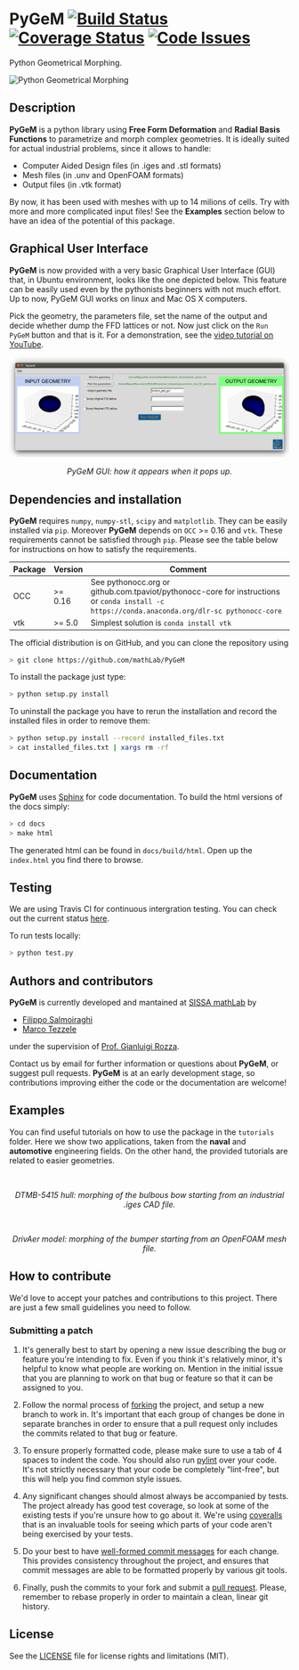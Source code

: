 # PyGeM [![Build Status](https://travis-ci.org/mathLab/PyGeM.svg)](https://travis-ci.org/mathLab/PyGeM) [![Coverage Status](https://coveralls.io/repos/github/mathLab/PyGeM/badge.svg?branch=master)](https://coveralls.io/github/mathLab/PyGeM?branch=master) [![Code Issues](https://www.quantifiedcode.com/api/v1/project/41f0acdbcba84e26a47ede5c57d62910/badge.svg)](https://www.quantifiedcode.com/app/project/41f0acdbcba84e26a47ede5c57d62910)
Python Geometrical Morphing.

![Python Geometrical Morphing](readme/logo_PyGeM_small.png)


## Description
**PyGeM** is a python library using **Free Form Deformation** and **Radial Basis Functions** to parametrize and morph complex geometries.  It is ideally suited for actual industrial problems, since it allows to handle:

- Computer Aided Design files (in .iges and .stl formats)
- Mesh files (in .unv and OpenFOAM formats)
- Output files (in .vtk format)

By now, it has been used with meshes with up to 14 milions of cells. Try with more and more complicated input files! 
See the **Examples** section below to have an idea of the potential of this package.


## Graphical User Interface
**PyGeM** is now provided with a very basic Graphical User Interface (GUI) that, in Ubuntu environment, looks like the one depicted below. This feature can be easily used even by the pythonists beginners with not much effort. Up to now, PyGeM GUI works on linux and Mac OS X computers.

Pick the geometry, the parameters file, set the name of the output and decide whether dump the FFD lattices or not. Now just click on the `Run PyGeM` button and that is it. For a demonstration, see the [video tutorial on YouTube](https://youtu.be/iAjGEhXs_ys).

<p align="center">
<img src="readme/gui_PyGeM.png" alt>
</p>
<p align="center">
<em>PyGeM GUI: how it appears when it pops up.</em>
</p>


## Dependencies and installation
**PyGeM** requires `numpy`, `numpy-stl`, `scipy` and `matplotlib`. They can be easily installed via `pip`. 
Moreover **PyGeM** depends on `OCC` >= 0.16 and `vtk`. These requirements cannot be satisfied through `pip`.
Please see the table below for instructions on how to satisfy the requirements.

| Package | Version  | Comment                                                                    |
|---------|----------|----------------------------------------------------------------------------|
| OCC     | >= 0.16  | See pythonocc.org or github.com.tpaviot/pythonocc-core for instructions or `conda install -c https://conda.anaconda.org/dlr-sc pythonocc-core` |
| vtk     | >= 5.0   | Simplest solution is `conda install vtk`                                   |


The official distribution is on GitHub, and you can clone the repository using

```bash
> git clone https://github.com/mathLab/PyGeM
```

To install the package just type:

```bash
> python setup.py install
```

To uninstall the package you have to rerun the installation and record the installed files in order to remove them:

```bash
> python setup.py install --record installed_files.txt
> cat installed_files.txt | xargs rm -rf
```


## Documentation
**PyGeM** uses [Sphinx](http://www.sphinx-doc.org/en/stable/) for code documentation. To build the html versions of the docs simply:

```bash
> cd docs
> make html
```

The generated html can be found in `docs/build/html`. Open up the `index.html` you find there to browse.


## Testing
We are using Travis CI for continuous intergration testing. You can check out the current status [here](https://travis-ci.org/mathLab/PyGeM).

To run tests locally:

```bash
> python test.py
```


## Authors and contributors
**PyGeM** is currently developed and mantained at [SISSA mathLab](http://mathlab.sissa.it/) by
* [Filippo Salmoiraghi](mailto:filippo.salmoiraghi@gmail.com)
* [Marco Tezzele](mailto:marcotez@gmail.com)

under the supervision of [Prof. Gianluigi Rozza](mailto:gianluigi.rozza@sissa.it).

Contact us by email for further information or questions about **PyGeM**, or suggest pull requests. **PyGeM** is at an early development stage, so contributions improving either the code or the documentation are welcome!


## Examples
You can find useful tutorials on how to use the package in the `tutorials` folder.
Here we show two applications, taken from the **naval** and **automotive** engineering fields. On the other hand, the provided tutorials are related to easier geometries.
<p align="center">
<img src="readme/DTMB_ffd.png" alt>
</p>
<p align="center">
<em>DTMB-5415 hull: morphing of the bulbous bow starting from an industrial .iges CAD file.</em>
</p>
<p align="center">
<img src="readme/drivAer_ffd.png" alt>
</p>
<p align="center">
<em>DrivAer model: morphing of the bumper starting from an OpenFOAM mesh file.</em>
</p>


## How to contribute
We'd love to accept your patches and contributions to this project. There are
just a few small guidelines you need to follow.

### Submitting a patch

  1. It's generally best to start by opening a new issue describing the bug or
     feature you're intending to fix.  Even if you think it's relatively minor,
     it's helpful to know what people are working on.  Mention in the initial
     issue that you are planning to work on that bug or feature so that it can
     be assigned to you.

  2. Follow the normal process of [forking][] the project, and setup a new
     branch to work in.  It's important that each group of changes be done in
     separate branches in order to ensure that a pull request only includes the
     commits related to that bug or feature.

  3. To ensure properly formatted code, please make sure to use a tab of 4
     spaces to indent the code. You should also run [pylint][] over your code.
     It's not strictly necessary that your code be completely "lint-free",
     but this will help you find common style issues.

  4. Any significant changes should almost always be accompanied by tests.  The
     project already has good test coverage, so look at some of the existing
     tests if you're unsure how to go about it. We're using [coveralls][] that
     is an invaluable tools for seeing which parts of your code aren't being
     exercised by your tests.

  5. Do your best to have [well-formed commit messages][] for each change.
     This provides consistency throughout the project, and ensures that commit
     messages are able to be formatted properly by various git tools.

  6. Finally, push the commits to your fork and submit a [pull request][]. Please,
     remember to rebase properly in order to maintain a clean, linear git history.

[forking]: https://help.github.com/articles/fork-a-repo
[pylint]: https://www.pylint.org/
[coveralls]: https://coveralls.io
[well-formed commit messages]: http://tbaggery.com/2008/04/19/a-note-about-git-commit-messages.html
[pull request]: https://help.github.com/articles/creating-a-pull-request


## License

See the [LICENSE](LICENSE.rst) file for license rights and limitations (MIT).
